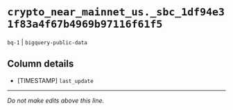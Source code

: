 # `crypto_near_mainnet_us._sbc_1df94e31f83a4f67b4969b97116f61f5`
`bq-1` | `bigquery-public-data`

## Column details
* [TIMESTAMP] `last_update`

-------------------------------------------------------------------------------
*Do not make edits above this line.*
